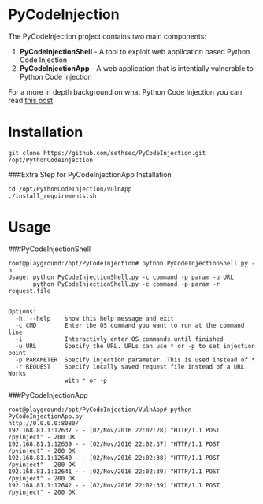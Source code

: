 # PyCodeInjection

The PyCodeInjection project contains two main components:

1. **PyCodeInjectionShell** - A tool to exploit web application based Python Code Injection
2. **PyCodeInjectionApp**  - A web application that is intentially vulnerable to Python Code Injection 

For a more in depth background on what Python Code Injection you can read [this post](http://sethsec.blogspot.com/2016/11/exploiting-python-code-injection-in-web.html)

# Installation
``` 
git clone https://github.com/sethsec/PyCodeInjection.git /opt/PythonCodeInjection
```

###Extra Step for PyCodeInjectionApp Installation

```
cd /opt/PythonCodeInjection/VulnApp
./install_requirements.sh
```

# Usage

###PyCodeInjectionShell
```
root@playground:/opt/PyCodeInjection# python PyCodeInjectionShell.py -h
Usage: python PyCodeInjectionShell.py -c command -p param -u URL
       python PyCodeInjectionShell.py -c command -p param -r request.file


Options:
  -h, --help    show this help message and exit
  -c CMD        Enter the OS command you want to run at the command line
  -i            Interactivly enter OS commands until finished
  -u URL        Specify the URL. URLs can use * or -p to set injection point
  -p PARAMETER  Specify injection parameter. This is used instead of *
  -r REQUEST    Specify locally saved request file instead of a URL. Works
                with * or -p
```

###PyCodeInjectionApp
```
root@playground:/opt/PyCodeInjection/VulnApp# python PyCodeInjectionApp.py
http://0.0.0.0:8080/
192.168.81.1:12637 - - [02/Nov/2016 22:02:28] "HTTP/1.1 POST /pyinject" - 200 OK
192.168.81.1:12639 - - [02/Nov/2016 22:02:37] "HTTP/1.1 POST /pyinject" - 200 OK
192.168.81.1:12640 - - [02/Nov/2016 22:02:38] "HTTP/1.1 POST /pyinject" - 200 OK
192.168.81.1:12641 - - [02/Nov/2016 22:02:39] "HTTP/1.1 POST /pyinject" - 200 OK
192.168.81.1:12642 - - [02/Nov/2016 22:02:39] "HTTP/1.1 POST /pyinject" - 200 OK
```
